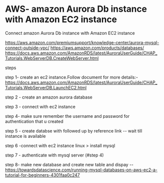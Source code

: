 # AWS- amazon Aurora Db instance  with Amazon EC2 instance

Connect amazon Aurora Db instance  with Amazon EC2 instance

https://aws.amazon.com/premiumsupport/knowledge-center/aurora-mysql-connect-outside-vpc/
https://aws.amazon.com/products/databases/
https://docs.aws.amazon.com/AmazonRDS/latest/AuroraUserGuide/CHAP_Tutorials.WebServerDB.CreateWebServer.html

steps 

step 1- create an ec2 instance.Follow document for more details:- https://docs.aws.amazon.com/AmazonRDS/latest/AuroraUserGuide/CHAP_Tutorials.WebServerDB.LaunchEC2.html

step 2 - create an amazon aurora database 

step 3 - connect with ec2 instance

step 4- make sure remember the username and password for authentication that u created

step 5 - create databse with followed up by reference link -- wait till instance is available

step 6 -connect with ec2 instance linux > install mysql

step 7 - authenticate with mysql server (#step 4)

step 8- make new database and create new table and dispay
  --https://towardsdatascience.com/running-mysql-databases-on-aws-ec2-a-tutorial-for-beginners-4301faa0c247
  
  

